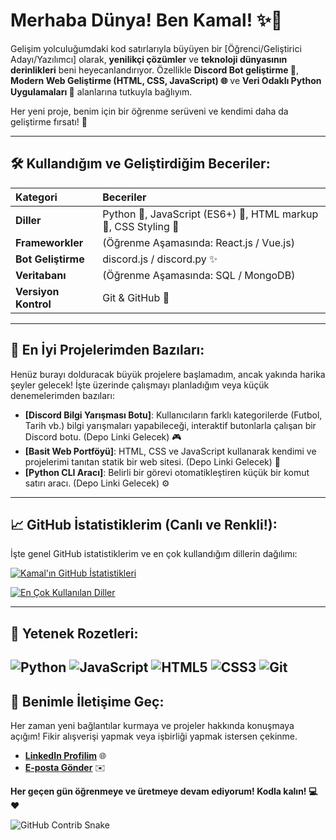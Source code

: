 # Merhaba Dünya! Ben Kamal! ✨👋

Gelişim yolculuğumdaki kod satırlarıyla büyüyen bir [Öğrenci/Geliştirici Adayı/Yazılımcı] olarak, **yenilikçi çözümler** ve **teknoloji dünyasının derinlikleri** beni heyecanlandırıyor. Özellikle **Discord Bot geliştirme 🤖**, **Modern Web Geliştirme (HTML, CSS, JavaScript) 🌐** ve **Veri Odaklı Python Uygulamaları 🐍** alanlarına tutkuyla bağlıyım.

Her yeni proje, benim için bir öğrenme serüveni ve kendimi daha da geliştirme fırsatı! 🚀

---

## 🛠️ Kullandığım ve Geliştirdiğim Beceriler:

| Kategori       | Beceriler                                       |
| :------------- | :---------------------------------------------- |
| **Diller** | Python 🐍, JavaScript (ES6+) 📜, HTML  markup 📌, CSS Styling 🎨 |
| **Frameworkler** | (Öğrenme Aşamasında: React.js / Vue.js)          |
| **Bot Geliştirme** | discord.js / discord.py ✨                       |
| **Veritabanı** | (Öğrenme Aşamasında: SQL / MongoDB)               |
| **Versiyon Kontrol** | Git & GitHub 🌱                                |

---

## 🌟 En İyi Projelerimden Bazıları:

Henüz burayı dolduracak büyük projelere başlamadım, ancak yakında harika şeyler gelecek! İşte üzerinde çalışmayı planladığım veya küçük denemelerimden bazıları:

* **[Discord Bilgi Yarışması Botu]**: Kullanıcıların farklı kategorilerde (Futbol, Tarih vb.) bilgi yarışmaları yapabileceği, interaktif butonlarla çalışan bir Discord botu. (Depo Linki Gelecek) 🎮
* **[Basit Web Portföyü]**: HTML, CSS ve JavaScript kullanarak kendimi ve projelerimi tanıtan statik bir web sitesi. (Depo Linki Gelecek) 💼
* **[Python CLI Aracı]**: Belirli bir görevi otomatikleştiren küçük bir komut satırı aracı. (Depo Linki Gelecek) ⚙️

---

## 📈 GitHub İstatistiklerim (Canlı ve Renkli!):

İşte genel GitHub istatistiklerim ve en çok kullandığım dillerin dağılımı:

[![Kamal'ın GitHub İstatistikleri](https://github-readme-stats.vercel.app/api?username=kamal1zm&show_icons=true&theme=dark&include_all_commits=true&count_private=true&hide_border=true)](https://github.com/anuraghazra/github-readme-stats)

[![En Çok Kullanılan Diller](https://github-readme-stats.vercel.app/api/top-langs/?username=kamal1zm&layout=compact&theme=dark&hide_border=true&card_width=320)](https://github.com/anuraghazra/github-readme-stats)

---

## 🚀 Yetenek Rozetleri:

![Python](https://img.shields.io/badge/Python-3776AB?style=for-the-badge&logo=python&logoColor=white)
![JavaScript](https://img.shields.io/badge/JavaScript-F7DF1E?style=for-the-badge&logo=javascript&logoColor=black)
![HTML5](https://img.shields.io/badge/HTML5-E34F26?style=for-the-badge&logo=html5&logoColor=white)
![CSS3](https://img.shields.io/badge/CSS3-1572B6?style=for-the-badge&logo=css3&logoColor=white)
![Git](https://img.shields.io/badge/Git-F05032?style=for-the-badge&logo=git&logoColor=white)
---

## 📧 Benimle İletişime Geç:

Her zaman yeni bağlantılar kurmaya ve projeler hakkında konuşmaya açığım\! Fikir alışverişi yapmak veya işbirliği yapmak istersen çekinme.

* [**LinkedIn Profilim**](https://linkedin.com/in/senin-linkedin-profilin) 🌐
* [**E-posta Gönder**](mailto:senin-email-adresin@example.com) ✉️

**Her geçen gün öğrenmeye ve üretmeye devam ediyorum\! Kodla kalın\! 💻❤️**

![GitHub Contrib Snake](https://raw.githubusercontent.com/kamal1zm/github-contribution-snake/output/github-snake.gif)
<!--
**kamal1zm/kamal1zm** is a ✨ _special_ ✨ repository because its `README.md` (this file) appears on your GitHub profile.

Here are some ideas to get you started:

- 🔭 I’m currently working on ...
- 🌱 I’m currently learning ...
- 👯 I’m looking to collaborate on ...
- 🤔 I’m looking for help with ...
- 💬 Ask me about ...
- 📫 How to reach me: ...
- 😄 Pronouns: ...
- ⚡ Fun fact: ...
-->
